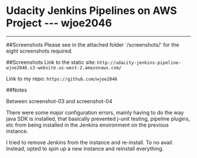 # Udacity Jenkins Pipelines on AWS Project --- wjoe2046
---
##Screenshots
Please see in the attached folder `/screenshots/' for the eight screenshots required. 

##Screenshots
Link to the static site: `http://udacity-jenkins-pipeline-wjoe2046.s3-website.us-west-2.amazonaws.com/`

Link to my repo: `https://github.com/wjoe2046`

##Notes

Between screenshot-03 and screenshot-04

There were some major configuration errors, mainly having to do the way java SDK is installed, that basically prevented j-unit testing, pipeline plugins, etc from being installed in the Jenkins environment on the previous instance. 

I tried to remove Jenkins from the instance and re-install. To no avail. Instead,  opted to spin up a new instance and reinstall everything. 